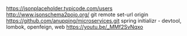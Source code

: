 https://jsonplaceholder.typicode.com/users
http://www.jsonschema2pojo.org/
git remote set-url origin https://github.com/anupping/microservices.git
spring initializr - devtool, lombok, openfeign, web
https://youtu.be/_MMf2SvNqxo

